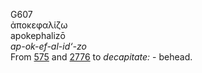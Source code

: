 <body>
  <p>G607<br>  ἀποκεφαλίζω  <br> apokephalizō  <br><i>ap-ok-ef-al-id‘-zo </i><br>From <a href="g0575.htm">575</a> and <a href="g2776.htm">2776</a>  to <i>decapitate:</i> - behead.<br></p>
 </body>